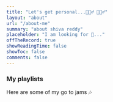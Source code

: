 ```yaml
---
title: "Let's get personal...🧘🏼‍♂ 🏃🏼‍♂️"
layout: "about"
url: "/about-me"
summary: "about shiva reddy"
placeholder: "I am looking for 🤔..."
offTheRecord: true
showReadingTime: false
showToc: false
comments: false
---
```




### My playlists
Here are some of my go to jams 🎶

[]()